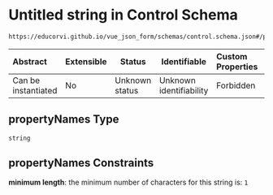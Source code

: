 # Untitled string in Control Schema

```txt
https://educorvi.github.io/vue_json_form/schemas/control.schema.json#/properties/options/properties/enumTitles/propertyNames
```




| Abstract            | Extensible | Status         | Identifiable            | Custom Properties | Additional Properties | Access Restrictions | Defined In                                                                     |
| :------------------ | ---------- | -------------- | ----------------------- | :---------------- | --------------------- | ------------------- | ------------------------------------------------------------------------------ |
| Can be instantiated | No         | Unknown status | Unknown identifiability | Forbidden         | Allowed               | none                | [control.schema.json\*](../schemas/control.schema.json "open original schema") |

## propertyNames Type

`string`

## propertyNames Constraints

**minimum length**: the minimum number of characters for this string is: `1`

